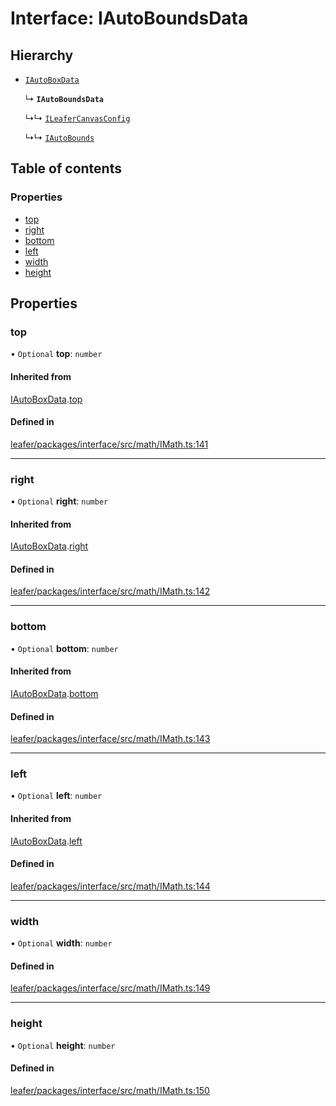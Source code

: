 # Interface: IAutoBoundsData

## Hierarchy

- [`IAutoBoxData`](IAutoBoxData.md)

  ↳ **`IAutoBoundsData`**

  ↳↳ [`ILeaferCanvasConfig`](ILeaferCanvasConfig.md)

  ↳↳ [`IAutoBounds`](IAutoBounds.md)

## Table of contents

### Properties

- [top](IAutoBoundsData.md#top)
- [right](IAutoBoundsData.md#right)
- [bottom](IAutoBoundsData.md#bottom)
- [left](IAutoBoundsData.md#left)
- [width](IAutoBoundsData.md#width)
- [height](IAutoBoundsData.md#height)

## Properties

### top

• `Optional` **top**: `number`

#### Inherited from

[IAutoBoxData](IAutoBoxData.md).[top](IAutoBoxData.md#top)

#### Defined in

[leafer/packages/interface/src/math/IMath.ts:141](https://github.com/leaferjs/leafer/blob/8db572e/packages/interface/src/math/IMath.ts#L141)

___

### right

• `Optional` **right**: `number`

#### Inherited from

[IAutoBoxData](IAutoBoxData.md).[right](IAutoBoxData.md#right)

#### Defined in

[leafer/packages/interface/src/math/IMath.ts:142](https://github.com/leaferjs/leafer/blob/8db572e/packages/interface/src/math/IMath.ts#L142)

___

### bottom

• `Optional` **bottom**: `number`

#### Inherited from

[IAutoBoxData](IAutoBoxData.md).[bottom](IAutoBoxData.md#bottom)

#### Defined in

[leafer/packages/interface/src/math/IMath.ts:143](https://github.com/leaferjs/leafer/blob/8db572e/packages/interface/src/math/IMath.ts#L143)

___

### left

• `Optional` **left**: `number`

#### Inherited from

[IAutoBoxData](IAutoBoxData.md).[left](IAutoBoxData.md#left)

#### Defined in

[leafer/packages/interface/src/math/IMath.ts:144](https://github.com/leaferjs/leafer/blob/8db572e/packages/interface/src/math/IMath.ts#L144)

___

### width

• `Optional` **width**: `number`

#### Defined in

[leafer/packages/interface/src/math/IMath.ts:149](https://github.com/leaferjs/leafer/blob/8db572e/packages/interface/src/math/IMath.ts#L149)

___

### height

• `Optional` **height**: `number`

#### Defined in

[leafer/packages/interface/src/math/IMath.ts:150](https://github.com/leaferjs/leafer/blob/8db572e/packages/interface/src/math/IMath.ts#L150)
